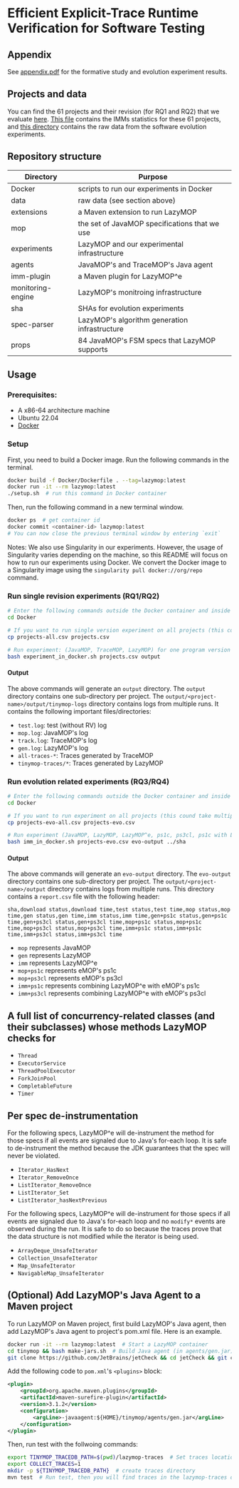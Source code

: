 # Efficient Explicit-Trace Runtime Verification for Software Testing

## Appendix
See [appendix.pdf](appendix.pdf) for the formative study and evolution experiment results.

## Projects and data
You can find the 61 projects and their revision (for RQ1 and RQ2) that we evaluate [here](data/projects.csv). [This file](data/imm-study.csv) contains the
IMMs statistics for these 61 projects, and [this directory](data/evolution) contains the raw data from the software evolution experiments.

## Repository structure
| Directory               | Purpose                                       |
| ------------------------| --------------------------------------------- |
| Docker                  | scripts to run our experiments in Docker      |
| data                    | raw data (see section above)                  |
| extensions              | a Maven extension to run LazyMOP              |
| mop                     | the set of JavaMOP specifications that we use |
| experiments             | LazyMOP and our experimental infrastructure   |
| agents                  | JavaMOP's and TraceMOP's Java agent           |
| imm-plugin              | a Maven plugin for LazyMOP^e                  |
| monitoring-engine       | LazyMOP's monitroing infrastructure           |
| sha                     | SHAs for evolution experiments                |
| spec-parser             | LazyMOP's algorithm generation infrastructure |
| props                   | 84 JavaMOP's FSM specs that LazyMOP supports  |


## Usage
### Prerequisites:
- A x86-64 architecture machine
- Ubuntu 22.04
- [Docker](https://docs.docker.com/get-docker/)
### Setup
First, you need to build a Docker image. Run the following commands in the terminal.
```sh
docker build -f Docker/Dockerfile . --tag=lazymop:latest
docker run -it --rm lazymop:latest
./setup.sh  # run this command in Docker container
```
Then, run the following command in a new terminal window.
```sh
docker ps  # get container id
docker commit <container-id> lazymop:latest
# You can now close the previous terminal window by entering `exit`
```

Notes: We also use Singularity in our experiments. However, the usage of Singularity varies depending on the machine, so this README will focus on how to run our experiments using Docker. We convert the Docker image to a Singularity image using the `singularity pull docker://org/repo` command.

### Run single revision experiments (RQ1/RQ2)
```sh
# Enter the following commands outside the Docker container and inside the current repository directory
cd Docker

# If you want to run single version experiment on all projects (this could take multiple days), then run the below command. If you only want to run experiment on one project (almson/almson-refcount), then skip the command below.
cp projects-all.csv projects.csv

# Run experiment: (JavaMOP, TraceMOP, LazyMOP) for one program version
bash experiment_in_docker.sh projects.csv output
```
#### Output
The above commands will generate an `output` directory. The `output` directory contains one sub-directory per project.
The `output/<project-name>/output/tinymop-logs` directory contains logs from multiple runs. It contains
the following important files/directories:
- `test.log`: test (without RV) log
- `mop.log`: JavaMOP's log
- `track.log`: TraceMOP's log
- `gen.log`: LazyMOP's log
- `all-traces-*`: Traces generated by TraceMOP
- `tinymop-traces/*`: Traces generated by LazyMOP

### Run evolution related experiments (RQ3/RQ4)
```sh
# Enter the following commands outside the Docker container and inside the current repository directory
cd Docker

# If you want to run experiment on all projects (this cound take multiple days), then run the below command. If you only want to run experiment on one project (dakusui/jcunit), then skip the command below.
cp projects-evo-all.csv projects-evo.csv

# Run experiment (JavaMOP, LazyMOP, LazyMOP^e, ps1c, ps3cl, ps1c with LazyMOP^e, and ps3cl with LazyMOP^e)
bash imm_in_docker.sh projects-evo.csv evo-output ../sha
```

#### Output
The above commands will generate an `evo-output` directory. The `evo-output` directory contains one sub-directory per project.
The `output/<project-name>/output` directory contains logs from multiple runs. This directory contains a `report.csv` file
with the following header:
```
sha,download status,download time,test status,test time,mop status,mop time,gen status,gen time,imm status,imm time,gen+ps1c status,gen+ps1c time,gen+ps3cl status,gen+ps3cl time,mop+ps1c status,mop+ps1c time,mop+ps3cl status,mop+ps3cl time,imm+ps1c status,imm+ps1c time,imm+ps3cl status,imm+ps3cl time
```
- `mop` represents JavaMOP
- `gen` represents LazyMOP
- `imm` represents LazyMOP^e
- `mop+ps1c` represents eMOP's ps1c
- `mop+ps3cl` represents eMOP's ps3cl
- `imm+ps1c` represents combining LazyMOP^e with eMOP's ps1c
- `imm+ps3cl` represents combining LazyMOP^e with eMOP's ps3cl

## A full list of concurrency-related classes (and their subclasses) whose methods LazyMOP checks for
- `Thread`
- `ExecutorService`
- `ThreadPoolExecutor`
- `ForkJoinPool`
- `CompletableFuture`
- `Timer`

## Per spec de-instrumentation
For the following specs, LazyMOP^e will de-instrument the method for those specs if all events are signaled due to Java's for-each loop. It is safe to de-instrument the method because the JDK guarantees that the spec will never be violated.
- `Iterator_HasNext`
- `Iterator_RemoveOnce`
- `ListIterator_RemoveOnce`
- `ListIterator_Set`
- `ListIterator_hasNextPrevious`

For the following specs, LazyMOP^e will de-instrument for those specs if all events are signaled due to Java's for-each loop and no `modify*` events are observed during the run. It is safe to do so because the traces prove that the data structure is not modified while the iterator is being used.
- `ArrayDeque_UnsafeIterator`
- `Collection_UnsafeIterator`
- `Map_UnsafeIterator`
- `NavigableMap_UnsafeIterator`

## (Optional) Add LazyMOP's Java Agent to a Maven project
To run LazyMOP on Maven project, first build LazyMOP's Java agent, then add LazyMOP's Java agent to project's pom.xml file. Here is an example.
```bash
docker run -it --rm lazymop:latest  # Start a LazyMOP container
cd tinymop && bash make-jars.sh  # Build Java agent (in agents/gen.jar)
git clone https://github.com/JetBrains/jetCheck && cd jetCheck && git checkout 8a7b75581  # Clone JetBrains/jetCheck
```
Add the following code to `pom.xml`'s `<plugins>` block:

```xml
<plugin>
    <groupId>org.apache.maven.plugins</groupId>
    <artifactId>maven-surefire-plugin</artifactId>
    <version>3.1.2</version>
    <configuration>
        <argLine>-javaagent:${HOME}/tinymop/agents/gen.jar</argLine>
    </configuration>
</plugin>
```

Then, run test with the follwoing commands:
```bash
export TINYMOP_TRACEDB_PATH=$(pwd)/lazymop-traces  # Set traces location
export COLLECT_TRACES=1
mkdir -p ${TINYMOP_TRACEDB_PATH}  # create traces directory
mvn test  # Run test, then you will find traces in the lazymop-traces directory
```
